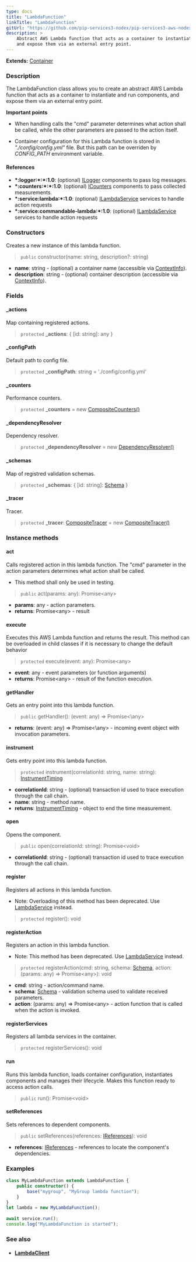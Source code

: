 ```yaml
---
type: docs
title: "LambdaFunction"
linkTitle: "LambdaFunction"
gitUrl: "https://github.com/pip-services3-nodex/pip-services3-aws-nodex"
description: >
    Abstract AWS Lambda function that acts as a container to instantiate and run components, 
    and expose them via an external entry point. 
---
```


**Extends:** [Container](../../../container/containers/container)

### Description
The LambdaFunction class allows you to create an abstract AWS Lambda function that acts as a container to instantiate and run components, and expose them via an external entry point.

**Important points**

- When handling calls the "cmd" parameter determines what action shall be called, while the other parameters are passed to the action itself.

- Container configuration for this Lambda function is stored in *"./config/config.yml"* file. But this path can be overriden by *CONFIG_PATH* environment variable.


#### References
- **\*:logger:\*:\*:1.0**: (optional) [ILogger](../../../components/log/ilogger) components to pass log messages.
- **\*:counters:\*:\*:1.0**: (optional) [ICounters](../../../components/count/icounters) components to pass collected measurements.
- **\*:service:lambda:\*:1.0**: (optional) [ILambdaService](../../services/ilambda_service) services to handle action requests
- **\*:service:commandable-lambda:\*:1.0**: (optional) [ILambdaService](../../services/ilambda_service) services to handle action requests

### Constructors
Creates a new instance of this lambda function.

> `public` constructor(name: string, description?: string)

- **name**: string - (optional) a container name (accessible via [ContextInfo](../../../components/info/context_info)).
- **description**: string - (optional) container description (accessible via [ContextInfo](../../../components/info/context_info)).

### Fields

<span class="hide-title-link">

#### _actions
Map containing registered actions.
> `protected` **_actions**: { [id: string]: any }

#### _configPath
Default path to config file.
> `protected` **_configPath**: string = './config/config.yml'

#### _counters
Performance counters.
> `protected` **_counters** = new [CompositeCounters()](../../../components/count/composite_counters)

#### _dependencyResolver
Dependency resolver.
> `protected` **_dependencyResolver** = new [DependencyResolver()](../../../commons/refer/dependency_resolver)

#### _schemas
Map of registred validation schemas.
> `protected` **_schemas**: { [id: string]: [Schema](../../../commons/validate/schema) }

#### _tracer
Tracer.
> `protected` **_tracer**: [CompositeTracer](../../../components/trace/composite_tracer) = new [CompositeTracer()](../../../components/trace/composite_tracer)


</span>


### Instance methods

#### act
Calls registered action in this lambda function.
The "cmd" parameter in the action parameters determines
what action shall be called.

- This method shall only be used in testing.

> `public` act(params: any): Promise\<any\>

- **params**: any - action parameters.
- **returns**: Promise\<any\> - result

#### execute
Executes this AWS Lambda function and returns the result.
This method can be overloaded in child classes
if it is necessary to change the default behavior

> `protected` execute(event: any): Promise\<any\>

- **event**: any - event parameters (or function arguments)
- **returns**: Promise\<any\> - result of the function execution.

#### getHandler
Gets an entry point into this lambda function.

> `public` getHandler(): (event: any) => Promise<\any\>

- **returns**: (event: any) => Promise<\any\> - incoming event object with invocation parameters.

#### instrument
Gets entry point into this lambda function.

> `protected` instrument(correlationId: string, name: string): [InstrumentTiming](../../../rpc/services/instrument_timing)

- **correlationId**: string - (optional) transaction id used to trace execution through the call chain.
- **name**: string - method name.
- **returns**: [InstrumentTiming](../../../rpc/services/instrument_timing) - object to end the time measurement.

#### open
Opens the component.

> `public` open(correlationId: string): Promise\<void\>

- **correlationId**: string - (optional) transaction id used to trace execution through the call chain.

#### register
Registers all actions in this lambda function.

- Note: Overloading of this method has been deprecated. Use [LambdaService](../../services/lambda_service) instead.

> `protected` register(): void 


#### registerAction
Registers an action in this lambda function.
 
- Note: This method has been deprecated. Use [LambdaService](../../services/lambda_service) instead.

> `protected` registerAction(cmd: string, schema: [Schema](../../../commons/validate/schema), action: (params: any) => Promise\<any\>): void

- **cmd**: string - action/command name.
- **schema**: [Schema](../../../commons/validate/schema) - validation schema used to validate received parameters.
- **action**: (params: any) => Promise\<any\> - action function that is called when the action is invoked.


#### registerServices
Registers all lambda services in the container.

> `protected` registerServices(): void


#### run
Runs this lambda function, loads container configuration,
instantiates components and manages their lifecycle.
Makes this function ready to access action calls.

> `public` run(): Promise\<void\> 


#### setReferences
Sets references to dependent components.

> `public` setReferences(references: [IReferences](../../../commons/refer/ireferences)): void

- **references**: [IReferences](../../../commons/refer/ireferences) - references to locate the component's dependencies.



### Examples

```typescript
class MyLambdaFunction extends LambdaFunction {
    public constructor() {
        base("mygroup", "MyGroup lambda function");
    }
}
let lambda = new MyLambdaFunction();
 
await service.run();
console.log("MyLambdaFunction is started");
```

### See also
- #### [LambdaClient](../../clients/lambda_client)
